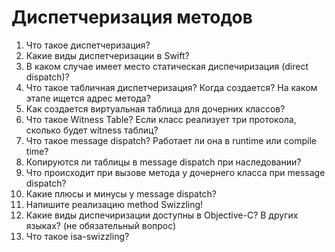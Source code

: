 # Диспетчеризация методов 

1. Что такое диспетчеризация?
2. Какие виды диспетчеризации в Swift?
3. В каком случае имеет место статическая диспечиризация (direct dispatch)?
4. Что такое табличная диспетчеризация? Когда создается? На каком этапе ищется адрес метода?
5. Как создается виртуальная таблица для дочерних классов?
6. Что такое Witness Table? Если класс реализует три протокола, сколько будет witness таблиц?
7. Что такое message dispatch? Работает ли она в runtime или compile time?
8. Копируются ли таблицы в message dispatch при наследовании?
9. Что происходит при вызове метода у дочернего класса при message dispatch?
10. Какие плюсы и минусы у message dispatch? 
11. Напишите реализацию method Swizzling!
12. Какие виды диспечиризации доступны в Objective-C? В других языках? (не обязательный вопрос)
13. Что такое isa-swizzling?

